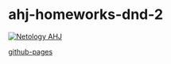 # ahj-homeworks-dnd-2

[![Netology AHJ](https://github.com/O-R-C/ahj-homeworks-dnd-2/actions/workflows/web.yml/badge.svg)](https://github.com/O-R-C/ahj-homeworks-dnd-2/actions/workflows/web.yml)

[github-pages](https://o-r-c.github.io/ahj-homeworks-dnd-2/)                                                                                                 
